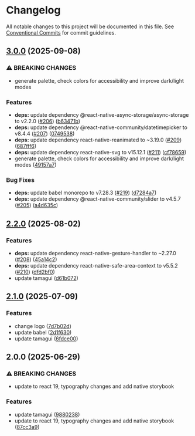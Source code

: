 # Changelog

All notable changes to this project will be documented in this file.
See [Conventional Commits](https://conventionalcommits.org) for commit guidelines.

## [3.0.0](https://github.com/christophehurpeau/alouette/compare/storybook-native-app@2.2.0...storybook-native-app@3.0.0) (2025-09-08)

### ⚠ BREAKING CHANGES

* generate palette, check colors for accessibility and improve dark/light modes

### Features

* **deps:** update dependency @react-native-async-storage/async-storage to v2.2.0 ([#206](https://github.com/christophehurpeau/alouette/issues/206)) ([b63471b](https://github.com/christophehurpeau/alouette/commit/b63471b7e68d6c599ea8191c4206bf70e9ae6ec3))
* **deps:** update dependency @react-native-community/datetimepicker to v8.4.4 ([#207](https://github.com/christophehurpeau/alouette/issues/207)) ([0749538](https://github.com/christophehurpeau/alouette/commit/07495388d2898d4975f49f1982daf58c7dedf136))
* **deps:** update dependency react-native-reanimated to ~3.19.0 ([#209](https://github.com/christophehurpeau/alouette/issues/209)) ([687fff6](https://github.com/christophehurpeau/alouette/commit/687fff62cb2ae595a7b3ba56b87f9a776d594380))
* **deps:** update dependency react-native-svg to v15.12.1 ([#211](https://github.com/christophehurpeau/alouette/issues/211)) ([cf78659](https://github.com/christophehurpeau/alouette/commit/cf78659d27c63f7aa88873ae51e34e24b9cd52fb))
* generate palette, check colors for accessibility and improve dark/light modes ([49157a7](https://github.com/christophehurpeau/alouette/commit/49157a70dae174aa93b78390bc90ee259218975b))

### Bug Fixes

* **deps:** update babel monorepo to v7.28.3 ([#219](https://github.com/christophehurpeau/alouette/issues/219)) ([d7284a7](https://github.com/christophehurpeau/alouette/commit/d7284a75adbb8c8b1c7f619807d75993ff0f93d9))
* **deps:** update dependency @react-native-community/slider to v4.5.7 ([#205](https://github.com/christophehurpeau/alouette/issues/205)) ([a4d635c](https://github.com/christophehurpeau/alouette/commit/a4d635c4f92d990f2fef7f05c7669ef5acd43079))

## [2.2.0](https://github.com/christophehurpeau/alouette/compare/storybook-native-app@2.1.0...storybook-native-app@2.2.0) (2025-08-02)

### Features

* **deps:** update dependency react-native-gesture-handler to ~2.27.0 ([#208](https://github.com/christophehurpeau/alouette/issues/208)) ([45a14c2](https://github.com/christophehurpeau/alouette/commit/45a14c21f21a4e457057370b9e42cfb5fe21fef8))
* **deps:** update dependency react-native-safe-area-context to v5.5.2 ([#210](https://github.com/christophehurpeau/alouette/issues/210)) ([dfd2bf0](https://github.com/christophehurpeau/alouette/commit/dfd2bf0ad807eb429a3f96ef831af67f35bcbdd5))
* update tamagui ([d61b072](https://github.com/christophehurpeau/alouette/commit/d61b072792fefc38656451fc7a487bd73362022d))

## [2.1.0](https://github.com/christophehurpeau/alouette/compare/storybook-native-app@2.0.0...storybook-native-app@2.1.0) (2025-07-09)

### Features

* change logo ([7d7b02d](https://github.com/christophehurpeau/alouette/commit/7d7b02df2b2b5fed85dd56b25633f2cc5d0c6794))
* update babel ([2d1f630](https://github.com/christophehurpeau/alouette/commit/2d1f6301b7c716d32df7969bb14a8a61facc6d9d))
* update tamagui ([6fdce00](https://github.com/christophehurpeau/alouette/commit/6fdce005e99f83f260212343357ac36052c8dcd1))

## 2.0.0 (2025-06-29)

### ⚠ BREAKING CHANGES

* update to react 19, typography changes and add native storybook

### Features

* update tamagui ([9880238](https://github.com/christophehurpeau/alouette/commit/98802387b506755124bef6dc7c1ea660b20d8737))
* update to react 19, typography changes and add native storybook ([87cc3a9](https://github.com/christophehurpeau/alouette/commit/87cc3a99e295d7a47e90c04d68dfb2aecc79430f))


